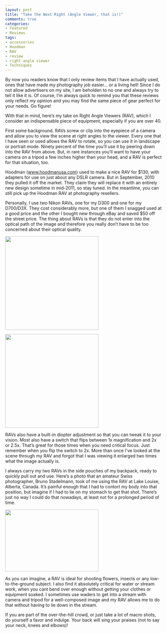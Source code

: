 ```yaml
---
layout: post
title: "Take the Next Right (Angle Viewer, that is!)"
comments: true
categories:
- Featured
- Reviews
tags:
- accessories
- Hoodman
- RAV
- review
- right-angle viewer
- Techniques
---
```

By now you readers know that I only review items that I have actually used, ones that have made my photography job easier… or a living hell! Since I do not allow advertisers on my site, I am beholden to no one and always try to tell it like it is. Of course, I’m always quick to remind you that these reviews only reflect my opinion and you may find the same piece of gear perfect for your needs. Go figure!

With that in mind, here’s my take on Right Angle Viewers (RAV), which I consider an indispensable piece of equipment, especially if you are over 40.

First some background. RAVs screw or clip into the eyepiece of a camera and allow you to view the scene at right angles to the viewer. Every one that I have seen or used allows the RAV to rotate, so you can use it in landscape or portrait mode. Ninety percent of the time you’ll use it by peering down into the RAV from above. But, in rare instances you’ll want to have your camera on a tripod a few inches higher than your head, and a RAV is perfect for that situation, too.

Hoodman (<a href="http://www.hoodmanusa.com">www.hoodmanusa.com</a>) used to make a nice RAV for $130, with adapters for use on just about any DSLR camera. But in September, 2010 they pulled it off the market. They claim they will replace it with an entirely new design sometime in mid-2011, so stay tuned. In the meantime, you can still pick up the Hoodman RAV at photography resellers.

Personally, I use two Nikon RAVs, one for my D300 and one for my D700/D3X. They cost considerably more, but one of them I snagged used at a good price and the other I bought new through eBay and saved $50 off the street price. The thing about RAVs is that they do not enter into the optical path of the image and therefore you really don’t have to be too concerned about their optical quality.

<a href="http://blog.lesterpickerphoto.com/wp-content/uploads/2010/09/ASSET_60417.jpg"><img class="size-medium wp-image-572" title="ASSET_60417" src="http://blog.lesterpickerphoto.com/wp-content/uploads/2010/09/ASSET_60417-300x300.jpg" alt="" width="300" height="300" /></a>

<a href="http://blog.lesterpickerphoto.com/wp-content/uploads/2010/09/NKDR5.jpg"><img class="size-medium wp-image-573" title="NKDR5" src="http://blog.lesterpickerphoto.com/wp-content/uploads/2010/09/NKDR5-300x300.jpg" alt="" width="300" height="300" /></a>

RAVs also have a built-in diopter adjustment so that you can tweak it to your vision. Most also have a switch that flips between 1x magnification and 2x or 2.5x. That’s great for those times when you need critical focus. Just remember when you flip the switch to 2x. More than once I’ve looked at the scene through my RAV and forgot that I was viewing it enlarged two times what the image actually is.

I always carry my two RAVs in the side pouches of my backpack, ready to quickly pull out and use. Here’s a photo that an amateur Swiss photographer, Bruno Stadelmann, took of me using the RAV at Lake Louise, Alberta, Canada. It’s painful enough that I had to contort my body into that position, but imagine if I had to lie on my stomach to get that shot. There’s just no way I could do that nowadays, at least not for a prolonged period of time.

<a href="http://blog.lesterpickerphoto.com/wp-content/uploads/2010/09/A74D0850.jpg"><img class="aligncenter size-medium wp-image-586" title="A74D0850" src="http://blog.lesterpickerphoto.com/wp-content/uploads/2010/09/A74D0850-300x199.jpg" alt="" width="300" height="199" /></a>

As you can imagine, a RAV is ideal for shooting flowers, insects or any low-to-the-ground subject. I also find it absolutely critical for water or stream work, when you cant bend over enough without getting your clothes or equipment soaked. I sometimes use waders to get into a stream with camera and tripod for a well-composed image and my RAV allows me to do that without having to lie down in the stream.

If you are part of the over-the-hill crowd, or just take a lot of macro shots, do yourself a favor and indulge. Your back will sing your praises (not to say your neck, knees and elbows)!